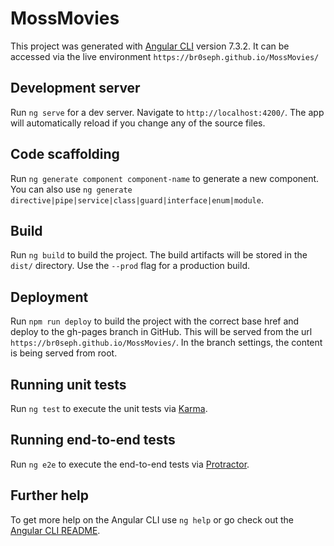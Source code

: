 # MossMovies

This project was generated with [Angular CLI](https://github.com/angular/angular-cli) version 7.3.2.
It can be accessed via the live environment `https://br0seph.github.io/MossMovies/`

## Development server

Run `ng serve` for a dev server. Navigate to `http://localhost:4200/`. The app will automatically reload if you change any of the source files.

## Code scaffolding

Run `ng generate component component-name` to generate a new component. You can also use `ng generate directive|pipe|service|class|guard|interface|enum|module`.

## Build

Run `ng build` to build the project. The build artifacts will be stored in the `dist/` directory. Use the `--prod` flag for a production build.

## Deployment

Run `npm run deploy` to build the project with the correct base href and deploy to the gh-pages branch in GitHub. This will be served from the url `https://br0seph.github.io/MossMovies/`. In the branch settings, the content is being served from root.

## Running unit tests

Run `ng test` to execute the unit tests via [Karma](https://karma-runner.github.io).

## Running end-to-end tests

Run `ng e2e` to execute the end-to-end tests via [Protractor](http://www.protractortest.org/).

## Further help

To get more help on the Angular CLI use `ng help` or go check out the [Angular CLI README](https://github.com/angular/angular-cli/blob/master/README.md).
